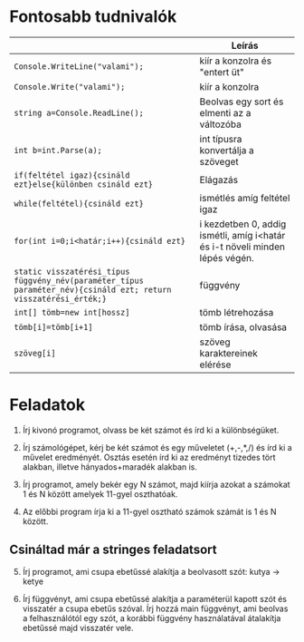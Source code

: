# Fontosabb tudnivalók

|    | Leírás |
|---|---|
| ```Console.WriteLine("valami");``` | kiír a konzolra és "entert üt" |
| ```Console.Write("valami");``` | kiír a konzolra |
| ```string a=Console.ReadLine();``` | Beolvas egy sort és elmenti az a változóba |
| ```int b=int.Parse(a);``` | int típusra konvertálja a szöveget |
| ```if(feltétel igaz){csináld ezt}else{különben csináld ezt}```| Elágazás |
| ```while(feltétel){csináld ezt}``` | ismétlés amíg feltétel igaz |
|```for(int i=0;i<határ;i++){csináld ezt}``` | i kezdetben 0, addig ismétli, amíg i<határ és i-t növeli minden lépés végén.|
|```static visszatérési_típus függvény_név(paraméter_típus paraméter_név){csináld ezt; return visszatérési_érték;}```| függvény |
|```int[] tömb=new int[hossz]``` | tömb létrehozása |
|```tömb[i]=tömb[i+1]``` | tömb írása, olvasása |
|```szöveg[i]```| szöveg karaktereinek elérése |

# Feladatok
1. Írj kivonó programot, olvass be két számot és írd ki a különbségüket.

2. Írj számológépet, kérj be két számot és egy műveletet (+,-,*,/) és írd ki a művelet eredményét.
Osztás esetén írd ki az eredményt tizedes tört alakban, illetve hányados+maradék alakban is.

3. Írj programot, amely bekér egy N számot, majd kiírja azokat a számokat 1 és N között amelyek 11-gyel oszthatóak.

4. Az előbbi program írja ki a 11-gyel osztható számok számát is 1 és N között.

## Csináltad már a stringes feladatsort

5. Írj programot, ami csupa ebetűssé alakítja a beolvasott szót: kutya -> ketye

6. Írj függvényt, ami csupa ebetűssé alakítja a paraméterül kapott szót és visszatér a csupa ebetűs szóval.
Írj hozzá main függvényt, ami beolvas a felhasználótól egy szót, a korábbi függvény használatával átalakítja ebetűssé majd visszatér vele.

